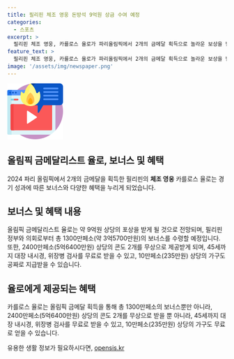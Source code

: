 ```yaml
---
title: 필리핀 체조 영웅 돈방석 9억원 상금 수여 예정
categories:
  - 스포츠
excerpt: >
  필리핀 체조 영웅, 카를로스 율로가 파리올림픽에서 2개의 금메달 획득으로 놀라운 보상을 받게 되었다. 이에 필리핀 정부는 약 9억원 상당의 보너스를 제공하며, 이는 콘도와 건강검진 등을 포함하고 있다. 파리 올림픽을 위한 새로운 포상 정책으로, 율로는 명예뿐 아니라 실질적 혜택도 만끽할 수 있게 되었다. 이러한 지원으로 율로의 성취가 더욱 인상적으로 다가온다. (150자)
feature_text: >
  필리핀 체조 영웅, 카를로스 율로가 파리올림픽에서 2개의 금메달 획득으로 놀라운 보상을 받게 되었다. 이에 필리핀 정부는 약 9억원 상당의 보너스를 제공하며, 이는 콘도와 건강검진 등을 포함하고 있다. 파리 올림픽을 위한 새로운 포상 정책으로, 율로는 명예뿐 아니라 실질적 혜택도 만끽할 수 있게 되었다. 이러한 지원으로 율로의 성취가 더욱 인상적으로 다가온다. (150자)
image: '/assets/img/newspaper.png'
---
```


<p><img src="/assets/img/news.png" alt="rentncar 속보" /></p>

<h2 data-ke-size="size26">올림픽 금메달리스트 율로, 보너스 및 혜택</h2>

<p data-ke-size="size16">2024 파리 올림픽에서 2개의 금메달을 획득한 필리핀의 <b>체조 영웅</b> 카를로스 율로는 경기 성과에 따른 보너스와 다양한 혜택을 누리게 되었습니다.</p>

<h2 data-ke-size="size26">보너스 및 혜택 내용</h2>

<p data-ke-size="size16">올림픽 금메달리스트 율로는 약 9억원 상당의 포상을 받게 될 것으로 전망되며, 필리핀 정부와 의회로부터 총 1300만페소(약 3억5700만원)의 보너스를 수령할 예정입니다. 또한, 2400만페소(5억6400만원) 상당의 콘도 2개를 무상으로 제공받게 되며, 45세까지 대장 내시경, 위장병 검사를 무료로 받을 수 있고, 10만페소(235만원) 상당의 가구도 공짜로 지급받을 수 있습니다.</p>

<h2 data-ke-size="size26">율로에게 제공되는 혜택</h2>

<p data-ke-size="size16">카를로스 율로는 올림픽 금메달 획득을 통해 총 1300만페소의 보너스뿐만 아니라, 2400만페소(5억6400만원) 상당의 콘도 2개를 무상으로 받을 뿐 아니라, 45세까지 대장 내시경, 위장병 검사를 무료로 받을 수 있고, 10만페소(235만원) 상당의 가구도 무료로 얻을 수 있습니다.</p>
유용한 생활 정보가 필요하시다면, <a href="https://opensis.kr" rel="dofollow">opensis.kr</a>


